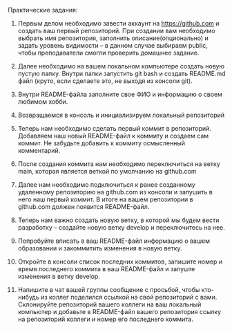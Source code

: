 Практические задания:

1.  Первым делом необходимо завести аккаунт на https://github.com и создать ваш первый репозиторий. При создании вам необходимо выбрать имя репозитория, заполнить описание(опционально) и задать уровень видимости – в данном случае выбираем public, чтобы преподаватели смогли проверить домашнее задание.

1.  Далее необходимо на вашем локальном компьютере создать новую пустую папку. Внутри папки запустить git bash и создать README.md файл (круто, если сделаете это, не выходя из консоли git).

1.  Внутри README-файла заполните свое ФИО и информацию о своем любимом хобби.

1.  Возвращаемся в консоль и инициализируем локальный репозиторий

1.  Теперь нам необходимо сделать первый коммит в репозиторий. Добавляем наш новый README-файл к коммиту и создаем сам коммит. Не забудьте добавить к коммиту осмысленный комментарий.

1.  После создания коммита нам необходимо переключиться на ветку main, которая является веткой по умолчанию на github.com 

1.  Далее нам необходимо подключиться к ранее созданному удаленному репозиторию на github.com из консоли и запушить в него наш первый коммит. В итоге на вашем репозитории в github.com должен появится README-файл.

1.  Теперь нам важно создать новую ветку, в которой мы будем вести разработку – создайте новую ветку develop и переключитесь на нее.

1.  Попробуйте вписать в ваш README-файл информацию о вашем образовании и закоммитить изменения в новую ветку.

1.  Откройте в консоли список последних коммитов, запишите номер и время последнего коммита в ваш README-файл и запуште изменения в ветку develop.

1.  Напишите в чат вашей группы сообщение с просьбой, чтобы кто-нибудь из коллег поделился ссылкой на свой репозиторий с вами. Склонируйте репозиторий вашего коллеги на ваш локальный компьютер и добавьте в README-файл вашего репозитория ссылку на репозиторий коллеги и номер его последнего коммита.